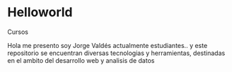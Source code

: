 # Helloworld
Cursos 

Hola me presento soy Jorge Valdés actualmente estudiantes..
y este repositorio se encuentran diversas tecnologias y herramientas, destinadas en el ambito del desarrollo web y analisis de datos 
